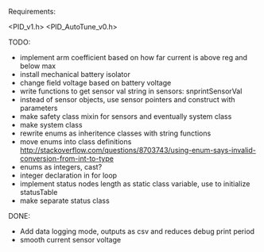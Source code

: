 Requirements:

<PID_v1.h>
<PID_AutoTune_v0.h>


TODO:

- implement arm coefficient based on how far current is above reg and below max
- install mechanical battery isolator
- change field voltage based on battery voltage
- write functions to get sensor val string in sensors: snprintSensorVal
- instead of sensor objects, use sensor pointers and construct with parameters
- make safety class mixin for sensors and eventually system class
- make system class
- rewrite enums as inheritence classes with string functions
- move enums into class definitions http://stackoverflow.com/questions/8703743/using-enum-says-invalid-conversion-from-int-to-type
- enums as integers, cast?
- integer declaration in for loop
- implement status nodes length as static class variable, use to initialize statusTable 
- make separate status class

DONE:

- Add data logging mode, outputs as csv and reduces debug print period
- smooth current sensor voltage